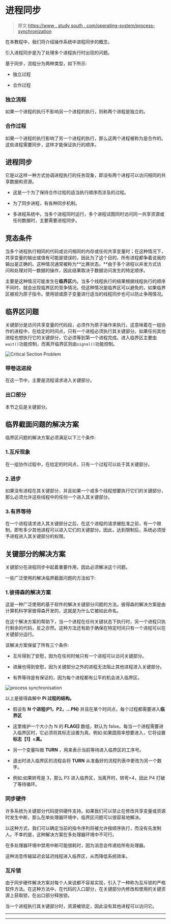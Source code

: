 # 进程同步

> 原文:[https://www . study south . com/operating-system/process-synchronization](https://www.studytonight.com/operating-system/process-synchronization)

在本教程中，我们将介绍操作系统中进程同步的概念。

引入进程同步是为了处理多个进程执行时出现的问题。

基于同步，流程分为两种类型，如下所示:

*   独立过程

*   合作过程

### 独立流程

如果一个进程的执行不影响另一个进程的执行，则称两个进程是独立的。

### 合作过程

如果一个进程的执行影响了另一个进程的执行，那么这两个进程被称为是合作的。这些进程需要同步，这样才能保证执行的顺序。

## **进程同步**

它是以这样一种方式协调进程执行的任务现象，即没有两个进程可以访问相同的共享数据和资源。

*   这是一个为了保持合作过程的适当执行顺序而涉及的过程。

*   为了同步进程，有各种同步机制。

*   多进程系统中，当多个进程同时运行，多个进程试图同时访问同一共享资源或任何数据时，主要需要进程同步。

## 竞态条件

当多个进程执行相同的代码或访问相同的内存或任何共享变量时；在这种情况下，共享变量的输出或值有可能是错误的，因此为了这个目的，所有进程都争着说我的输出是正确的。这种情况通常被称为**比赛状态。**由于多个进程以并发方式访问和处理对同一数据的操作，因此结果取决于数据访问发生的特定顺序。

主要是这种情况可能发生在**临界区**内。当多个线程执行的结果根据线程执行的顺序不同时，就会出现临界区的竞争情况。但这种情况是临界区可以避免的，如果临界区被视为原子指令。使用锁或原子变量进行适当的线程同步也可以防止争用情况。

## 临界区问题

关键部分是访问共享变量的代码段，必须作为原子操作来执行。这意味着在一组协作的进程中，在给定的时间点，只有一个进程必须执行其关键部分。如果任何其他进程也想执行它的关键部分，它必须等到第一个进程完成。进入临界区主要由`wait()`功能控制，而离开临界区则由`signal()`功能控制。

![Critical Section Problem](../Images/6a9b10890ef65a5638b4f4aa40076cb2.png)

### 带卷送进段

在这一节中，主要是流程请求进入关键部分。

### 出口部分

本节之后是关键部分。

## 临界截面问题的解决方案

临界区问题的解决方案必须满足以下三个条件:

### 1.互斥现象

在一组协作过程中，在给定的时间点，只有一个过程可以处于其关键部分。

### 2.进步

如果没有进程在其关键部分，并且如果一个或多个线程想要执行它们的关键部分，那么必须允许这些线程中的任何一个进入其关键部分。

### 3.有界等待

在一个进程请求进入其关键部分之后，在这个进程的请求被批准之前，有一个限制，即有多少其他进程可以进入它们的关键部分。因此，达到限制后，系统必须授予进程进入其关键部分的权限。

## 关键部分的解决方案

关键部分在进程同步中起着重要作用，因此必须解决这个问题。

一些广泛使用的解决临界截面问题的方法如下:

### 1.彼得森的解决方案

这是一种广泛使用的基于软件的解决关键部分问题的方法。彼得森的解决方案是由计算机科学家彼得森开发的，这就是为什么它被如此命名。

在这个解决方案的帮助下，当一个进程在任何关键状态下执行时，另一个进程只执行剩余的代码，反之亦然。这种方法还有助于确保在特定时间只有一个进程可以在关键部分运行。

该解决方案保留了所有三个条件:

*   互斥得到了安慰，因为在任何时候只有一个进程可以访问关键部分。

*   进展也得到安慰，因为关键部分之外的进程无法阻止其他进程进入关键部分。

*   有界等待是有保证的，因为每个进程都有公平的机会进入临界区。

![process synchronisation](../Images/914fd5e2c85d45504a03599fc8816297.png)

以上是彼得森解中 **Pi 过程的结构。**

*   假设有 **N 个进程(P1，P2，...PN)** 并且在某个时间点，每个过程都需要进入**临界区**

*   这里维护一个大小为 N 的 **FLAG[]** 数组，默认为 false。每当一个进程需要进入临界区时，它必须将其标志设置为真。例如:如果圆周率想要进入，它将设置**标志【1】=真。**

*   另一个变量叫做 **TURN** ，用来表示当前等待进入临界区的工序号。

*   退出时进入临界区的流程会将 **TURN** 从准备好的流程列表中更改为另一个数字。

*   例如:如果转弯是 3，那么 P3 进入临界区，当离开时，转弯=4，因此 P4 打破了等待循环。

### 同步硬件

许多系统为关键部分代码提供硬件支持。如果我们可以禁止在修改共享变量或资源时发生中断，那么在单处理器环境中，临界区问题可以很容易地解决。

以这种方式，我们可以确定当前的指令序列将被允许按顺序执行，而没有先发制人。不幸的是，这种解决方案在多处理器环境中不可行。

在多处理器环境中禁用中断可能很耗时，因为消息会传递给所有处理器。

这种消息传输延迟会延迟线程进入临界区，从而降低系统效率。

### 互斥锁

由于同步硬件解决方案对每个人来说都不容易实现，引入了一种称为互斥锁的严格软件方法。在这种方法中，在代码的入口部分，在关键部分内修改和使用的关键资源上获取锁，在出口部分释放锁。

当一个进程执行其关键部分时，资源被锁定，因此没有其他进程可以访问它。

* * *

* * *